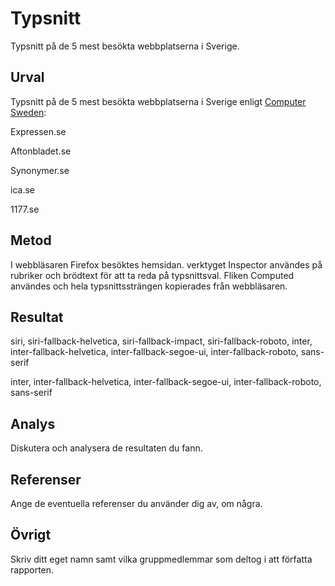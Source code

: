 Typsnitt
=======================

Typsnitt på de 5 mest besökta webbplatserna i Sverige.

Urval
-----------------------

Typsnitt på de 5 mest besökta webbplatserna i Sverige enligt [Computer Sweden](https://computersweden.se/article/1282738/har-ar-de-100-sajter-som-far-mest-trafik-fran-google-i-sverige.html):

Expressen.se

Aftonbladet.se

Synonymer.se

ica.se

1177.se


Metod
-----------------------

I webbläsaren Firefox besöktes hemsidan. verktyget Inspector användes på rubriker och brödtext för att ta reda på typsnittsval. Fliken Computed användes och hela typsnittssträngen kopierades från webbläsaren.


Resultat
-----------------------

siri, siri-fallback-helvetica, siri-fallback-impact, siri-fallback-roboto, inter, inter-fallback-helvetica, inter-fallback-segoe-ui, inter-fallback-roboto, sans-serif

inter, inter-fallback-helvetica, inter-fallback-segoe-ui, inter-fallback-roboto, sans-serif

Analys
-----------------------

Diskutera och analysera de resultaten du fann.

Referenser
-----------------------

Ange de eventuella referenser du använder dig av, om några.

Övrigt
-----------------------

Skriv ditt eget namn samt vilka gruppmedlemmar som deltog i att författa rapporten.

